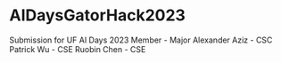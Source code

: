 # AIDaysGatorHack2023
Submission for UF AI Days 2023
Member - Major
Alexander Aziz - CSC
Patrick Wu - CSE
Ruobin Chen - CSE
